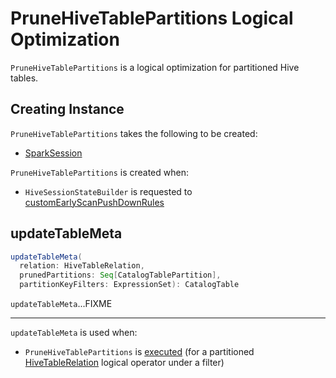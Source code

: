 # PruneHiveTablePartitions Logical Optimization

`PruneHiveTablePartitions` is a logical optimization for partitioned Hive tables.

## Creating Instance

`PruneHiveTablePartitions` takes the following to be created:

* <span id="session"> [SparkSession](../SparkSession.md)

`PruneHiveTablePartitions` is created when:

* `HiveSessionStateBuilder` is requested to [customEarlyScanPushDownRules](../hive/HiveSessionStateBuilder.md#customEarlyScanPushDownRules)

## <span id="updateTableMeta"> updateTableMeta

```scala
updateTableMeta(
  relation: HiveTableRelation,
  prunedPartitions: Seq[CatalogTablePartition],
  partitionKeyFilters: ExpressionSet): CatalogTable
```

`updateTableMeta`...FIXME

---

`updateTableMeta` is used when:

* `PruneHiveTablePartitions` is [executed](#apply) (for a partitioned [HiveTableRelation](../hive/HiveTableRelation.md) logical operator under a filter)
